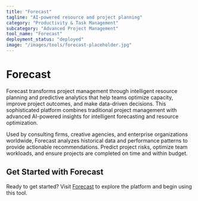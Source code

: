 ```yaml
---
title: "Forecast"
tagline: "AI-powered resource and project planning"
category: "Productivity & Task Management"
subcategory: "Advanced Project Management"
tool_name: "Forecast"
deployment_status: "deployed"
image: "/images/tools/forecast-placeholder.jpg"
---
```


# Forecast

Forecast transforms project management through intelligent resource planning and predictive analytics that help teams optimize capacity, improve project outcomes, and make data-driven decisions. This sophisticated platform combines traditional project management with advanced AI-powered insights for intelligent forecasting and resource optimization.

Used by consulting firms, creative agencies, and enterprise organizations worldwide, Forecast analyzes historical data and performance patterns to provide actionable recommendations. Predict project risks, optimize team workloads, and ensure projects are completed on time and within budget.

## Get Started with Forecast

Ready to get started? Visit [Forecast](https://www.forecast.app) to explore the platform and begin using this tool.